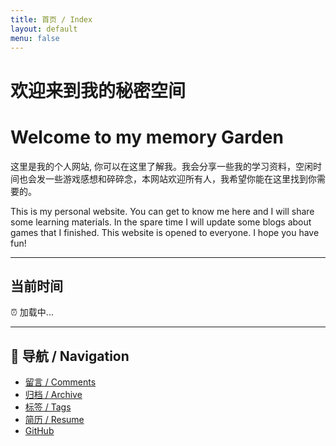 ```yaml
---
title: 首页 / Index
layout: default
menu: false
---
```


# 欢迎来到我的秘密空间  
# Welcome to my memory Garden  

这里是我的个人网站, 你可以在这里了解我。我会分享一些我的学习资料，空闲时间也会发一些游戏感想和碎碎念，本网站欢迎所有人，我希望你能在这里找到你需要的。  

This is my personal website. You can get to know me here and I will share some learning materials. In the spare time I will update some blogs about games that I finished. This website is opened to everyone. I hope you have fun!  

---

## 当前时间
<div id="time-box">⏰ 加载中...</div>

<!-- 引入外部 JS 文件 -->
<script src="/assets/js/time.js"></script>

---

## 📑 导航 / Navigation
- [留言 / Comments](/comments/)
- [归档 / Archive](/archive/)
- [标签 / Tags](/tags/)
- [简历 / Resume](https://github.com/JW53111/JW-CV/releases/latest)
- [GitHub](https://github.com/JW53111)
